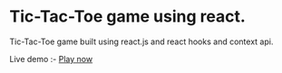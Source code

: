 # Tic-Tac-Toe game using react.

Tic-Tac-Toe game built using react.js and react hooks and context api.

Live demo :- [Play now](portfolio-netninjas.web.app)
